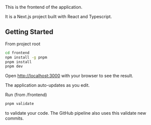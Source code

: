 This is the frontend of the application.

It is a Next.js project built with React and Typescript.

## Getting Started

From project root

```bash
cd frontend
npm install -g pnpm
pnpm install
pnpm dev
```

Open [http://localhost:3000](http://localhost:3000) with your browser to see the result.

The application auto-updates as you edit.

Run (from /frontend)

```bash
pnpm validate
```

to validate your code. The GitHub pipeline also uses this validate new commits.
